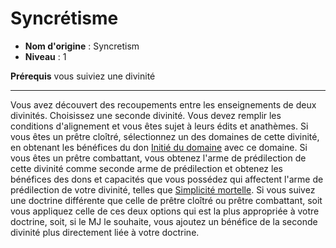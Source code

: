 # Syncrétisme

 * **Nom d'origine** : Syncretism
 * **Niveau** : 1


<p><span id="ctl00_MainContent_DetailedOutput"><strong>Prérequis</strong> vous suiviez une divinité<br></span></p>
<hr>
<p>Vous avez découvert des recoupements entre les enseignements de deux divinités. Choisissez une seconde divinité. Vous devez remplir les conditions d'alignement et vous êtes sujet à leurs édits et anathèmes. Si vous êtes un prêtre cloîtré, sélectionnez un des domaines de cette divinité, en obtenant les bénéfices du don <a href="https://2e.aonprd.com/Feats.aspx?ID=1172">Initié du domaine</a> avec ce domaine. Si vous êtes un prêtre combattant, vous obtenez l'arme de prédilection de cette divinité comme seconde arme de prédilection et obtenez les bénéfices des dons et capacités que vous possédez qui affectent l'arme de prédilection de votre divinité, telles que <a href="https://2e.aonprd.com/Feats.aspx?ID=264">Simplicité mortelle</a>. Si vous suivez une doctrine différente que celle de prêtre cloîtré ou prêtre combattant, soit vous appliquez celle de ces deux options qui est la plus appropriée à votre doctrine, soit, si le MJ le souhaite, vous ajoutez un bénéfice de la seconde divinité plus directement liée à votre doctrine.&nbsp;</p>